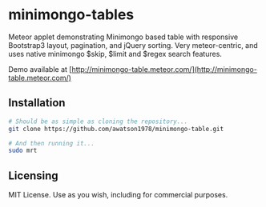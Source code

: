 minimongo-tables
================

Meteor applet demonstrating Minimongo based table with responsive Bootstrap3 layout, pagination, and jQuery sorting.  Very meteor-centric, and uses native minimongo $skip, $limit and $regex search features.  

Demo available at [http://minimongo-table.meteor.com/](http://minimongo-table.meteor.com/)  


Installation  
------------------------

````sh
# Should be as simple as cloning the repository...  
git clone https://github.com/awatson1978/minimongo-table.git

# And then running it...
sudo mrt
````


Licensing
------------------------

MIT License. Use as you wish, including for commercial purposes.
